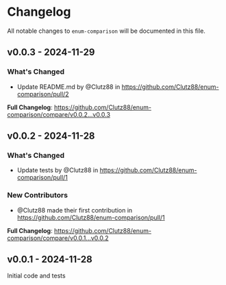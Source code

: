 # Changelog

All notable changes to `enum-comparison` will be documented in this file.

## v0.0.3 - 2024-11-29

### What's Changed

* Update README.md by @Clutz88 in https://github.com/Clutz88/enum-comparison/pull/2

**Full Changelog**: https://github.com/Clutz88/enum-comparison/compare/v0.0.2...v0.0.3

## v0.0.2 - 2024-11-28

### What's Changed

* Update tests by @Clutz88 in https://github.com/Clutz88/enum-comparison/pull/1

### New Contributors

* @Clutz88 made their first contribution in https://github.com/Clutz88/enum-comparison/pull/1

**Full Changelog**: https://github.com/Clutz88/enum-comparison/compare/v0.0.1...v0.0.2

## v0.0.1 - 2024-11-28

Initial code and tests
